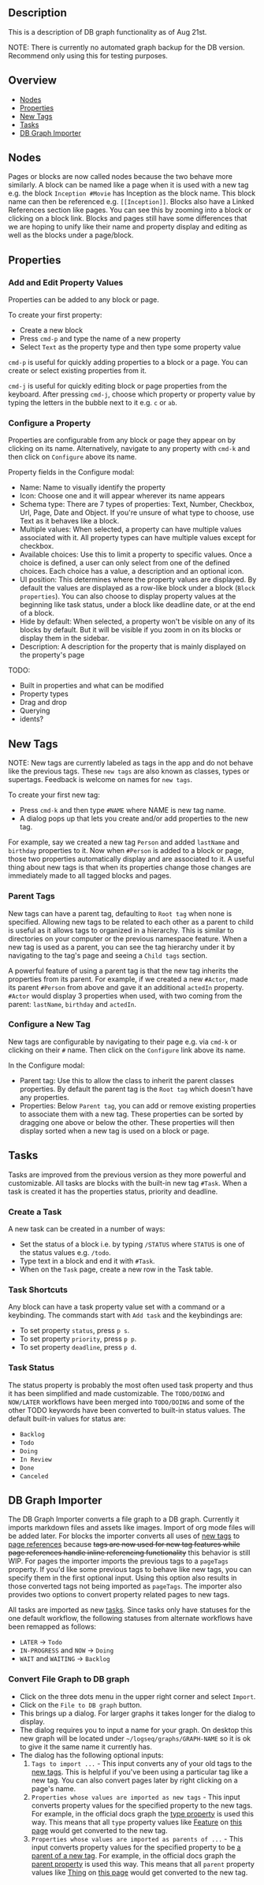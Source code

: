 ## Description

This is a description of DB graph functionality as of Aug 21st.

NOTE: There is currently no automated graph backup for the DB version. Recommend only using this for testing purposes.

## Overview

* [Nodes](#nodes)
* [Properties](#properties)
* [New Tags](#new-tags)
* [Tasks](#tasks)
* [DB Graph Importer](#db-graph-importer)

## Nodes

Pages or blocks are now called nodes because the two behave more similarly. A block can be named like a page when it is used with a new tag e.g. the block `Inception #Movie` has Inception as the block name. This block name can then be referenced e.g. `[[Inception]]`. Blocks also have a Linked References section like pages. You can see this by zooming into a block or clicking on a block link. Blocks and pages still have some differences that we are hoping to unify like their name and property display and editing as well as the blocks under a page/block.

## Properties

### Add and Edit Property Values 

Properties can be added to any block or page.

To create your first property:
* Create a new block
* Press `cmd-p` and type the name of a new property
* Select `Text` as the property type and then type some property value

`cmd-p` is useful for quickly adding properties to a block or a page. You can create or select existing properties from it.

`cmd-j` is useful for quickly editing block or page properties from the keyboard. After pressing `cmd-j`, choose which property or property value by typing the letters in the bubble next to it e.g. `c` or `ab`.

### Configure a Property

Properties are configurable from any block or page they appear on by clicking on its name. Alternatively, navigate to any property with `cmd-k` and then click on `Configure` above its name.

Property fields in the Configure modal:

* Name: Name to visually identify the property
* Icon: Choose one and it will appear wherever its name appears
* Schema type: There are 7 types of properties: Text, Number, Checkbox, Url, Page, Date and Object. If you're unsure of what type to choose, use Text as it behaves like a block.
* Multiple values: When selected, a property can have multiple values associated with it. All property types can have multiple values except for checkbox.
* Available choices: Use this to limit a property to specific values. Once a choice is defined, a user can only select from one of the defined choices. Each choice has a value, a description and an optional icon.
* UI position: This determines where the property values are displayed. By default the values are displayed as a row-like block under a block (`Block properties`). You can also choose to display property values at the beginning like task status, under a block like deadline date, or at the end of a block.
* Hide by default: When selected, a property won't be visible on any of its blocks by default. But it will be visible if you zoom in on its blocks or display them in the sidebar.
* Description: A description for the property that is mainly displayed on the property's page


TODO:
- Built in properties and what can be modified
- Property types
- Drag and drop
- Querying
- idents?

## New Tags

NOTE: New tags are currently labeled as tags in the app and do not behave like the previous tags. These `new tags` are also known as classes, types or supertags. Feedback is welcome on names for `new tags`.

To create your first new tag:
* Press `cmd-k` and then type `#NAME` where NAME is new tag name.
* A dialog pops up that lets you create and/or add properties to the new tag. 

For example, say we created a new tag `Person` and added `lastName` and `birthday` properties to it. Now when `#Person` is added to a block or page, those two properties automatically display and are associated to it. A useful thing about new tags is that when its properties change those changes are immediately made to all tagged blocks and pages.

### Parent Tags

New tags can have a parent tag, defaulting to `Root tag` when none is specified. Allowing new tags to be related to each other as a parent to child is useful as it allows tags to organized in a hierarchy. This is similar to directories on your computer or the previous namespace feature. When a new tag is used as a parent, you can see the tag hierarchy under it by navigating to the tag's page and seeing a `Child tags` section.

A powerful feature of using a parent tag is that the new tag inherits the properties from its parent. For example, if we created a new `#Actor`, made its parent `#Person` from above and gave it an additional `actedIn` property. `#Actor` would display 3 properties when used, with two coming from the parent: `lastName`, `birthday` and `actedIn`.

### Configure a New Tag

New tags are configurable by navigating to their page e.g. via `cmd-k` or clicking on their `#` name. Then click on the `Configure` link above its name.

In the Configure modal:
* Parent tag: Use this to allow the class to inherit the parent classes properties. By default the parent tag is the `Root tag` which doesn't have any properties.
* Properties: Below `Parent tag`, you can add or remove existing properties to associate them with a new tag. These properties can be sorted by dragging one above or below the other. These properties will then display sorted when a new tag is used on a block or page.

## Tasks

Tasks are improved from the previous version as they more powerful and customizable. All tasks are blocks with the built-in new tag `#Task`. When a task is created it has the properties status, priority and deadline.

### Create a Task

A new task can be created in a number of ways:
* Set the status of a block i.e. by typing `/STATUS` where `STATUS` is one of the status values e.g. `/todo`.
* Type text in a block and end it with `#Task`.
* When on the `Task` page, create a new row in the Task table.

### Task Shortcuts

Any block can have a task property value set with a command or a keybinding. The commands start with `Add task` and the keybindings are:

* To set property `status`, press `p s`.
* To set property `priority`, press `p p`.
* To set property `deadline`, press `p d`.

### Task Status

The status property is probably the most often used task property and thus it has been simplified and made customizable. The `TODO/DOING` and `NOW/LATER` workflows have been merged into `TODO/DOING` and some of the other TODO keywords have been converted to built-in status values. The default built-in values for status are:

* `Backlog`
* `Todo`
* `Doing`
* `In Review`
* `Done`
* `Canceled`

## DB Graph Importer

The DB Graph Importer converts a file graph to a DB graph. Currently it imports markdown files and assets like images. Import of org mode files will be added later. For blocks the importer converts all uses of [new tags](#new-tags) to [page references](https://docs.logseq.com/#/page/term%2Fpage%20reference) because ~~tags are now used for new tag features while page references handle inline referencing functionality~~ this behavior is still WIP. For pages the importer imports the previous tags to a `pageTags` property. If you'd like some previous tags to behave like new tags, you can specify them in the first optional input. Using this option also results in those converted tags not being imported as `pageTags`. The importer also provides two options to convert property related pages to new tags.

All tasks are imported as new [tasks](#tasks). Since tasks only have statuses for the one default workflow, the following statuses from alternate workflows have been remapped as follows:

* `LATER` -> `Todo`
* `IN-PROGRESS` and `NOW` -> `Doing`
* `WAIT` and `WAITING` -> `Backlog`

### Convert File Graph to DB graph

* Click on the three dots menu in the upper right corner and select `Import`.
* Click on the `File to DB graph` button.
* This brings up a dialog. For larger graphs it takes longer for the dialog to display.
* The dialog requires you to input a name for your graph. On desktop this new graph will be located under `~/logseq/graphs/GRAPH-NAME` so it is ok to give it the same name it currently has.
* The dialog has the following optional inputs:
    1. `Tags to import ...` - This input converts any of your old tags to the [new tags](#new-tags). This is helpful if you've been using a particular tag like a new tag. You can also convert pages later by right clicking on a page's name.
    2. `Properties whose values are imported as new tags` - This input converts property values for the specified property to the new tags. For example, in the official docs graph the [type property](https://docs.logseq.com/#/page/type) is used this way. This means that all `type` property values like [Feature](https://docs.logseq.com/#/page/feature) on [this page](https://docs.logseq.com/#/page/code%20block) would get converted to the new tag.
    3. `Properties whose values are imported as parents of ...` - This input converts property values for the specified property to be [a parent of a new tag](#parent-tags). For example, in the official docs graph the [parent property](https://docs.logseq.com/#/page/parent) is used this way. This means that all `parent` property values like [Thing](https://docs.logseq.com/#/page/thing) on [this page](https://docs.logseq.com/#/page/feature) would get converted to the new tag.
